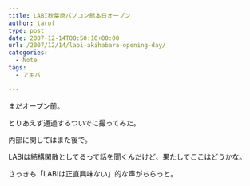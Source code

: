 ```yaml
---
title: LABI秋葉原パソコン館本日オープン
author: tarof
type: post
date: 2007-12-14T00:50:10+00:00
url: /2007/12/14/labi-akihabara-opening-day/
categories:
  - Note
tags:
  - アキバ

---
```

まだオープン前。
  
とりあえず通過するついでに撮ってみた。
  
内部に関してはまた後で。
  
LABIは結構閑散としてるって話を聞くんだけど、果たしてここはどうかな。
  
さっきも「LABIは正直興味ない」的な声がちらっと。
